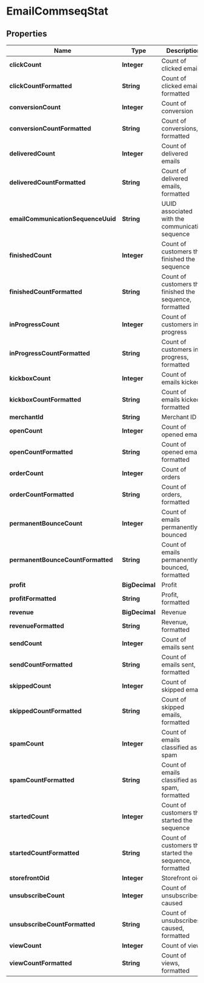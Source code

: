 

# EmailCommseqStat


## Properties

| Name | Type | Description | Notes |
|------------ | ------------- | ------------- | -------------|
|**clickCount** | **Integer** | Count of clicked emails |  [optional] |
|**clickCountFormatted** | **String** | Count of clicked emails, formatted |  [optional] |
|**conversionCount** | **Integer** | Count of conversion |  [optional] |
|**conversionCountFormatted** | **String** | Count of conversions, formatted |  [optional] |
|**deliveredCount** | **Integer** | Count of delivered emails |  [optional] |
|**deliveredCountFormatted** | **String** | Count of delivered emails, formatted |  [optional] |
|**emailCommunicationSequenceUuid** | **String** | UUID associated with the communication sequence |  [optional] |
|**finishedCount** | **Integer** | Count of customers that finished the sequence |  [optional] |
|**finishedCountFormatted** | **String** | Count of customers that finished the sequence, formatted |  [optional] |
|**inProgressCount** | **Integer** | Count of customers in progress |  [optional] |
|**inProgressCountFormatted** | **String** | Count of customers in progress, formatted |  [optional] |
|**kickboxCount** | **Integer** | Count of emails kicked |  [optional] |
|**kickboxCountFormatted** | **String** | Count of emails kicked, formatted |  [optional] |
|**merchantId** | **String** | Merchant ID |  [optional] |
|**openCount** | **Integer** | Count of opened emails |  [optional] |
|**openCountFormatted** | **String** | Count of opened emails, formatted |  [optional] |
|**orderCount** | **Integer** | Count of orders |  [optional] |
|**orderCountFormatted** | **String** | Count of orders, formatted |  [optional] |
|**permanentBounceCount** | **Integer** | Count of emails permanently bounced |  [optional] |
|**permanentBounceCountFormatted** | **String** | Count of emails permanently bounced, formatted |  [optional] |
|**profit** | **BigDecimal** | Profit |  [optional] |
|**profitFormatted** | **String** | Profit, formatted |  [optional] |
|**revenue** | **BigDecimal** | Revenue |  [optional] |
|**revenueFormatted** | **String** | Revenue, formatted |  [optional] |
|**sendCount** | **Integer** | Count of emails sent |  [optional] |
|**sendCountFormatted** | **String** | Count of emails sent, formatted |  [optional] |
|**skippedCount** | **Integer** | Count of skipped emails |  [optional] |
|**skippedCountFormatted** | **String** | Count of skipped emails, formatted |  [optional] |
|**spamCount** | **Integer** | Count of emails classified as spam |  [optional] |
|**spamCountFormatted** | **String** | Count of emails classified as spam, formatted |  [optional] |
|**startedCount** | **Integer** | Count of customers that started the sequence |  [optional] |
|**startedCountFormatted** | **String** | Count of customers that started the sequence, formatted |  [optional] |
|**storefrontOid** | **Integer** | Storefront oid |  [optional] |
|**unsubscribeCount** | **Integer** | Count of unsubscribes caused |  [optional] |
|**unsubscribeCountFormatted** | **String** | Count of unsubscribes caused, formatted |  [optional] |
|**viewCount** | **Integer** | Count of views |  [optional] |
|**viewCountFormatted** | **String** | Count of views, formatted |  [optional] |



